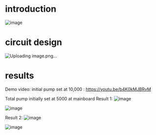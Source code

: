 # introduction

![image](https://github.com/codecinn27/os_assignment_petrol_system/assets/103735025/4b4be3ff-d74d-4ce2-a3cc-4754bffdc57a)


# circuit design
![Uploading image.png…]()



# results
Demo video: initial pump set at 10,000 : https://youtu.be/b4K0kMJBRvM


Total pump initially set at 5000 at mainboard
Result 1: 
![image](https://github.com/codecinn27/os_assignment_petrol_system/assets/103735025/f1fe656c-3d63-4f47-8d91-79b7fd0ee210)

![image](https://github.com/codecinn27/os_assignment_petrol_system/assets/103735025/f15da7c4-16b2-4057-908f-1e6854d06807)

Result 2:
![image](https://github.com/codecinn27/os_assignment_petrol_system/assets/103735025/b74a0c12-2d71-4a4c-8079-48ffb40bf9f3)

![image](https://github.com/codecinn27/os_assignment_petrol_system/assets/103735025/6a8b98b6-e732-4b52-9943-f93a2f246651)

